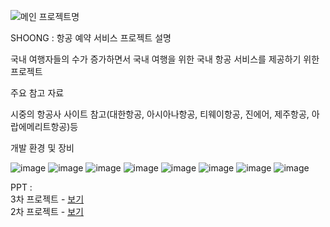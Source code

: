 ![메인](https://github.com/PHP-506-airplane/PHP-506-airplane/assets/126548025/37b281c4-6591-4fba-a704-95d9e6219635)
프로젝트명

SHOONG : 항공 예약 서비스
프로젝트 설명

국내 여행자들의 수가 증가하면서
국내 여행을 위한 국내 항공 서비스를 제공하기 위한 프로젝트

주요 참고 자료

시중의 항공사 사이트 참고(대한항공, 아시아나항공, 티웨이항공, 진에어, 제주항공, 아랍에메리트항공)등

개발 환경 및 장비

![image](https://github.com/PHP-506-airplane/PHP-506-airplane/assets/126548025/f06f2836-9997-4292-a50c-22b2ea83e714)
![image](https://github.com/PHP-506-airplane/PHP-506-airplane/assets/126548025/c1d7f529-afce-4575-be09-f5b6d00243c0)
![image](https://github.com/PHP-506-airplane/PHP-506-airplane/assets/126548025/88105e50-0db0-4aa3-b8a0-86cf6fd4d185)
![image](https://github.com/PHP-506-airplane/PHP-506-airplane/assets/126548025/0c29e617-1c3c-48cf-911d-c62e08e95ec2)
![image](https://github.com/PHP-506-airplane/PHP-506-airplane/assets/126548025/393f0190-a98a-4ed7-9169-a737ffac244f)
![image](https://github.com/PHP-506-airplane/PHP-506-airplane/assets/126548025/bd374a95-f846-4f54-b367-db2369860af4)
![image](https://github.com/PHP-506-airplane/PHP-506-airplane/assets/126548025/ff45b973-c7e2-4824-86f1-51106ed7fdee)
![image](https://github.com/PHP-506-airplane/PHP-506-airplane/assets/126548025/4ed9d1f0-ef21-4e1f-ab29-1b0f40527871)

PPT : 
<br>
      3차 프로젝트 - <a href="bit.ly/3KfqUAM">보기</a>
      <br>
      2차 프로젝트 - <a href="bit.ly/44L9K6z">보기</a>
